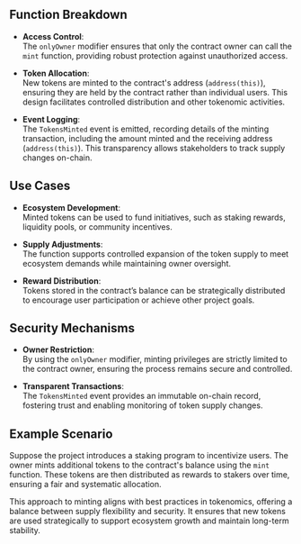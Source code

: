 


## Function Breakdown
- **Access Control**:  
  The `onlyOwner` modifier ensures that only the contract owner can call the `mint` function, providing robust protection against unauthorized access.
  
- **Token Allocation**:  
  New tokens are minted to the contract's address (`address(this)`), ensuring they are held by the contract rather than individual users. This design facilitates controlled distribution and other tokenomic activities.

- **Event Logging**:  
  The `TokensMinted` event is emitted, recording details of the minting transaction, including the amount minted and the receiving address (`address(this)`). This transparency allows stakeholders to track supply changes on-chain.

## Use Cases
- **Ecosystem Development**:  
  Minted tokens can be used to fund initiatives, such as staking rewards, liquidity pools, or community incentives.

- **Supply Adjustments**:  
  The function supports controlled expansion of the token supply to meet ecosystem demands while maintaining owner oversight.

- **Reward Distribution**:  
  Tokens stored in the contract’s balance can be strategically distributed to encourage user participation or achieve other project goals.

## Security Mechanisms
- **Owner Restriction**:  
  By using the `onlyOwner` modifier, minting privileges are strictly limited to the contract owner, ensuring the process remains secure and controlled.
  
- **Transparent Transactions**:  
  The `TokensMinted` event provides an immutable on-chain record, fostering trust and enabling monitoring of token supply changes.

## Example Scenario
Suppose the project introduces a staking program to incentivize users. The owner mints additional tokens to the contract's balance using the `mint` function. These tokens are then distributed as rewards to stakers over time, ensuring a fair and systematic allocation.

This approach to minting aligns with best practices in tokenomics, offering a balance between supply flexibility and security. It ensures that new tokens are used strategically to support ecosystem growth and maintain long-term stability.
